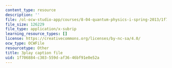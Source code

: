 ```yaml
---
content_type: resource
description: ''
file: /ol-ocw-studio-app/courses/8-04-quantum-physics-i-spring-2013/1f706884c303559daf3646bf91e0e52a_iZKAtzK5WXM.vtt
file_size: 126229
file_type: application/x-subrip
learning_resource_types: []
license: https://creativecommons.org/licenses/by-nc-sa/4.0/
ocw_type: OCWFile
resourcetype: Other
title: 3play caption file
uid: 1f706884-c303-559d-af36-46bf91e0e52a
---
```

